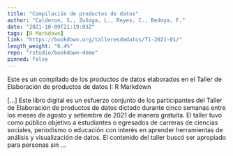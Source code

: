 ```yaml
---
title: "Compilación de productos de datos"
author: "Calderon, S., Zuñiga, L., Reyes, C., Bedoya, F."
date: "2021-10-09T21:19:03Z"
tags: [R Markdown]
link: "https://bookdown.org/talleresdedatos/T1-2021-01/"
length_weight: "6.4%"
repo: "rstudio/bookdown-demo"
pinned: false
---
```


<p>Este es un compilado de los productos de datos elaborados en el Taller de Elaboración de
productos de datos I: R Markdown</p> [...] Este libro digital es un esfuerzo conjunto de los participantes del Taller de Elaboración de productos de datos dictado durante cinco semanas entre los meses de agosto y setiembre de 2021 de manera gratuita. El taller tuvo como público objetivo a estudiantes o egresados de carreras de ciencias sociales, periodismo o educación con interés en aprender herramientas de análisis y visualización de datos. El contenido del taller buscó ser apropiado para personas sin  ...
